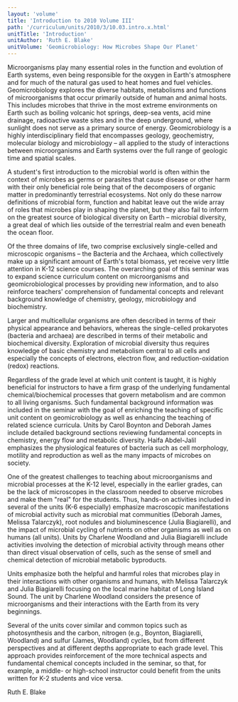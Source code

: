```yaml
---
layout: 'volume'
title: 'Introduction to 2010 Volume III'
path: '/curriculum/units/2010/3/10.03.intro.x.html'
unitTitle: 'Introduction'
unitAuthor: 'Ruth E. Blake'
unitVolume: 'Geomicrobiology: How Microbes Shape Our Planet'
---
```


<body>
<p>
  Microorganisms play many essential roles in the function and evolution of Earth systems, even being responsible for the oxygen in Earth's atmosphere and for much of the natural gas used to heat homes and fuel vehicles.  Geomicrobiology explores the diverse habitats, metabolisms and functions of microorganisms that occur primarily outside of human and animal hosts.  This includes microbes that thrive in the most extreme environments on Earth such as boiling volcanic hot springs, deep-sea vents, acid mine drainage, radioactive waste sites and in the deep underground, where sunlight does not serve as a  primary source of energy.  Geomicrobiology is a highly interdisciplinary field that encompasses geology, geochemistry, molecular biology and microbiology – all applied to the study of interactions between microorganisms and Earth systems over the full range of geologic time and spatial scales.
 </p>
<p>
  A student's first introduction to the microbial world is often within the context of microbes as germs or parasites that cause disease or other harm with their only beneficial role being that of the decomposers of organic matter in predominantly terrestrial ecosystems.  Not only do these narrow definitions of microbial form, function and habitat leave out the wide array of roles that microbes play in shaping the planet, but they also fail to inform on the greatest source of biological diversity on Earth – microbial diversity, a great deal of which lies outside of the terrestrial realm and even beneath the ocean floor.
 </p>
<p>
  Of the three domains of life, two comprise exclusively single-celled and microscopic organisms – the Bacteria and the Archaea, which collectively make up a significant amount of Earth's total biomass, yet receive very little attention in  K-12 science courses.  The overarching goal of this seminar was to expand science curriculum content on microorganisms and geomicrobiological processes by providing new information, and to also reinforce teachers' comprehension of fundamental concepts and relevant background knowledge of chemistry, geology, microbiology and biochemistry.
 </p>
<p>
  Larger and multicellular organisms are often described in terms of their physical appearance and behaviors, whereas the single-celled prokaryotes (bacteria and archaea) are described in terms of their metabolic and biochemical diversity.  Exploration of microbial diversity thus requires knowledge of basic chemistry and metabolism central to all cells and especially the concepts of electrons, electron flow, and reduction-oxidation (redox) reactions.
 </p>
<p>
  Regardless of the grade level at which unit content is taught, it is highly beneficial for instructors to have a firm grasp of the underlying fundamental chemical/biochemical processes that govern metabolism and are common to all living organisms.  Such fundamental background information was included in the seminar with the goal of enriching the teaching of specific unit content on geomicrobiology as well as enhancing  the teaching of related science curricula.   Units by Carol Boynton and Deborah James include detailed background sections reviewing fundamental concepts in chemistry, energy flow and metabolic diversity.  Haifa Abdel-Jalil emphasizes the physiological features of bacteria such as cell morphology, motility and reproduction as well as the many impacts of microbes on society.
 </p>
<p>
  One of the greatest challenges to teaching about microorganisms and microbial processes at the K-12 level, especially in the earlier grades, can be the lack of microscopes in the classroom needed to observe microbes and make them "real" for the students.  Thus, hands-on activities included in several of the units (K-6 especially) emphasize macroscopic manifestations of microbial activity such as microbial mat communities (Deborah James, Melissa Talarczyk), root nodules and bioluminescence (Julia Biagiarelli), and the impact of microbial cycling of nutrients on other organisms as well as on humans (all units).  Units by Charlene Woodland and Julia Biagiarelli  include activities involving the detection of microbial activity through means other than direct visual observation of cells, such as the sense of smell and chemical detection of microbial metabolic byproducts.
 </p>
<p>
  Units emphasize both  the helpful and harmful roles that microbes play in their interactions with other organisms and humans, with Melissa Talarczyk and Julia Biagiarelli focusing on  the  local marine habitat of Long Island Sound.  The unit by Charlene Woodland considers the presence of microorganisms and their interactions with the Earth from its very beginnings.
 </p>
<p>
  Several of the units cover similar and common topics such as photosynthesis and the carbon, nitrogen (e.g., Boynton, Biagiarelli, Woodland) and sulfur (James, Woodland) cycles, but from different perspectives and at different depths appropriate to each grade level. This approach provides reinforcement of the more technical aspects and fundamental chemical concepts included in the seminar, so that, for example, a middle- or high-school instructor could benefit from the units written for K-2 students and vice versa.
 </p>
<p>
  Ruth E. Blake
 </p>

</body>
